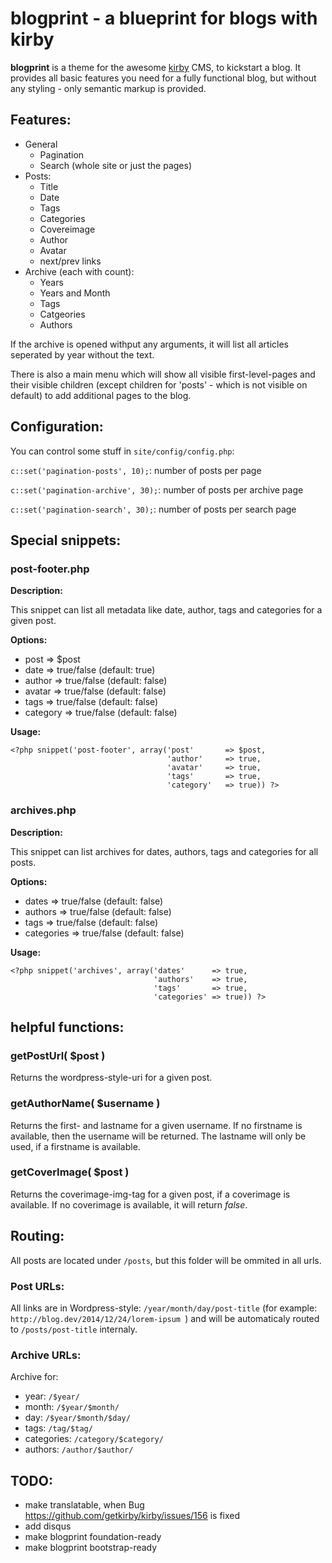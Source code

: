 # blogprint - a blueprint for blogs with kirby

**blogprint** is a theme for the awesome [kirby](http://getkirby.com/) CMS, to kickstart a blog. It provides all basic features you need for a fully functional blog, but without any styling - only semantic markup is provided.

## Features:
- General
  - Pagination
  - Search (whole site or just the pages)
- Posts:
  - Title
  - Date
  - Tags
  - Categories
  - Covereimage
  - Author
  - Avatar
  - next/prev links
- Archive (each with count):
  - Years
  - Years and Month
  - Tags
  - Catgeories
  - Authors

If the archive is opened withput any arguments, it will list all articles seperated by year without the text.

There is also a main menu which will show all visible first-level-pages and their visible children (except children for 'posts' - which is not visible on default) to add additional pages to the blog.

## Configuration:

You can control some stuff in ```site/config/config.php```:

```c::set('pagination-posts', 10);```: number of posts per page


```c::set('pagination-archive', 30);```: number of posts per archive page


```c::set('pagination-search', 30);```: number of posts per search page


## Special snippets:

### post-footer.php

**Description:**

This snippet can list all metadata like date, author, tags and categories for a given post.

**Options:**

- post      => $post
- date      => true/false (default: true)
- author    => true/false (default: false)
- avatar    => true/false (default: false)
- tags      => true/false (default: false)
- category  => true/false (default: false)

**Usage:**

```
<?php snippet('post-footer', array('post'       => $post,
                                   'author'     => true,
                                   'avatar'     => true,
                                   'tags'       => true,
                                   'category'   => true)) ?>
```

### archives.php

**Description:**

This snippet can list archives for dates, authors, tags and categories for all posts.

**Options:**

- dates       => true/false (default: false)
- authors     => true/false (default: false)
- tags        => true/false (default: false)
- categories  => true/false (default: false)

**Usage:**

```
<?php snippet('archives', array('dates'      => true,
                                'authors'    => true,
                                'tags'       => true,
                                'categories' => true)) ?>
```

## helpful functions:

### getPostUrl( $post )

Returns the wordpress-style-uri for a given post.

### getAuthorName( $username )

Returns the first- and lastname for a given username.
If no firstname is available, then the username will be returned.
The lastname will only be used, if a firstname is available.

### getCoverImage( $post )

Returns the coverimage-img-tag for a given post, if a coverimage is available.
If no coverimage is available, it will return *false*.

## Routing:

All posts are located under ```/posts```, but this folder will be ommited in all urls.

### Post URLs:
All links are in Wordpress-style: ```/year/month/day/post-title``` (for example: ```http://blog.dev/2014/12/24/lorem-ipsum ```) and will be automaticaly routed to ```/posts/post-title``` internaly.

### Archive URLs:

Archive for:

- year: ```/$year/```
- month: ```/$year/$month/```
- day: ```/$year/$month/$day/```
- tags: ```/tag/$tag/```
- categories: ```/category/$category/```
- authors: ```/author/$author/```

## TODO:

- make translatable, when Bug https://github.com/getkirby/kirby/issues/156 is fixed
- add disqus
- make blogprint foundation-ready
- make blogprint bootstrap-ready
